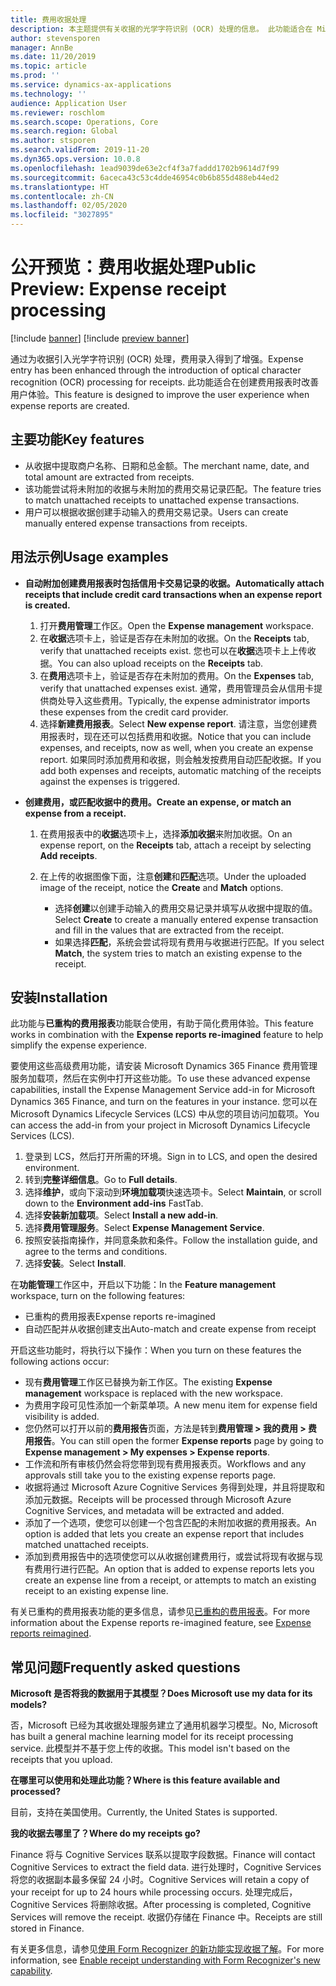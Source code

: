 ```yaml
---
title: 费用收据处理
description: 本主题提供有关收据的光学字符识别 (OCR) 处理的信息。 此功能适合在 Microsoft Dynamics 365 Finance 中创建费用报表时改善用户体验。
author: stevensporen
manager: AnnBe
ms.date: 11/20/2019
ms.topic: article
ms.prod: ''
ms.service: dynamics-ax-applications
ms.technology: ''
audience: Application User
ms.reviewer: roschlom
ms.search.scope: Operations, Core
ms.search.region: Global
ms.author: stsporen
ms.search.validFrom: 2019-11-20
ms.dyn365.ops.version: 10.0.8
ms.openlocfilehash: 1ead9039de63e2cf4f3a7faddd1702b9614d7f99
ms.sourcegitcommit: 6aceca43c53c4dde46954c0b6b855d488eb44ed2
ms.translationtype: HT
ms.contentlocale: zh-CN
ms.lasthandoff: 02/05/2020
ms.locfileid: "3027895"
---
```

# <a name="public-preview-expense-receipt-processing"></a><span data-ttu-id="2ac86-104">公开预览：费用收据处理</span><span class="sxs-lookup"><span data-stu-id="2ac86-104">Public Preview: Expense receipt processing</span></span>

[!include [banner](../includes/banner.md)]
[!include [preview banner](../includes/preview-banner.md)]


<span data-ttu-id="2ac86-105">通过为收据引入光学字符识别 (OCR) 处理，费用录入得到了增强。</span><span class="sxs-lookup"><span data-stu-id="2ac86-105">Expense entry has been enhanced through the introduction of optical character recognition (OCR) processing for receipts.</span></span> <span data-ttu-id="2ac86-106">此功能适合在创建费用报表时改善用户体验。</span><span class="sxs-lookup"><span data-stu-id="2ac86-106">This feature is designed to improve the user experience when expense reports are created.</span></span>

## <a name="key-features"></a><span data-ttu-id="2ac86-107">主要功能</span><span class="sxs-lookup"><span data-stu-id="2ac86-107">Key features</span></span>

- <span data-ttu-id="2ac86-108">从收据中提取商户名称、日期和总金额。</span><span class="sxs-lookup"><span data-stu-id="2ac86-108">The merchant name, date, and total amount are extracted from receipts.</span></span>
- <span data-ttu-id="2ac86-109">该功能尝试将未附加的收据与未附加的费用交易记录匹配。</span><span class="sxs-lookup"><span data-stu-id="2ac86-109">The feature tries to match unattached receipts to unattached expense transactions.</span></span>
- <span data-ttu-id="2ac86-110">用户可以根据收据创建手动输入的费用交易记录。</span><span class="sxs-lookup"><span data-stu-id="2ac86-110">Users can create manually entered expense transactions from receipts.</span></span>

## <a name="usage-examples"></a><span data-ttu-id="2ac86-111">用法示例</span><span class="sxs-lookup"><span data-stu-id="2ac86-111">Usage examples</span></span>

- <span data-ttu-id="2ac86-112">**自动附加创建费用报表时包括信用卡交易记录的收据。**</span><span class="sxs-lookup"><span data-stu-id="2ac86-112">**Automatically attach receipts that include credit card transactions when an expense report is created.**</span></span>

    1. <span data-ttu-id="2ac86-113">打开**费用管理**工作区。</span><span class="sxs-lookup"><span data-stu-id="2ac86-113">Open the **Expense management** workspace.</span></span>
    2. <span data-ttu-id="2ac86-114">在**收据**选项卡上，验证是否存在未附加的收据。</span><span class="sxs-lookup"><span data-stu-id="2ac86-114">On the **Receipts** tab, verify that unattached receipts exist.</span></span> <span data-ttu-id="2ac86-115">您也可以在**收据**选项卡上上传收据。</span><span class="sxs-lookup"><span data-stu-id="2ac86-115">You can also upload receipts on the **Receipts** tab.</span></span>
    3. <span data-ttu-id="2ac86-116">在**费用**选项卡上，验证是否存在未附加的费用。</span><span class="sxs-lookup"><span data-stu-id="2ac86-116">On the **Expenses** tab, verify that unattached expenses exist.</span></span> <span data-ttu-id="2ac86-117">通常，费用管理员会从信用卡提供商处导入这些费用。</span><span class="sxs-lookup"><span data-stu-id="2ac86-117">Typically, the expense administrator imports these expenses from the credit card provider.</span></span>
    4. <span data-ttu-id="2ac86-118">选择**新建费用报表**。</span><span class="sxs-lookup"><span data-stu-id="2ac86-118">Select **New expense report**.</span></span> <span data-ttu-id="2ac86-119">请注意，当您创建费用报表时，现在还可以包括费用和收据。</span><span class="sxs-lookup"><span data-stu-id="2ac86-119">Notice that you can include expenses, and receipts, now as well, when you create an expense report.</span></span> <span data-ttu-id="2ac86-120">如果同时添加费用和收据，则会触发按费用自动匹配收据。</span><span class="sxs-lookup"><span data-stu-id="2ac86-120">If you add both expenses and receipts, automatic matching of the receipts against the expenses is triggered.</span></span>

- <span data-ttu-id="2ac86-121">**创建费用，或匹配收据中的费用。**</span><span class="sxs-lookup"><span data-stu-id="2ac86-121">**Create an expense, or match an expense from a receipt.**</span></span>

    1. <span data-ttu-id="2ac86-122">在费用报表中的**收据**选项卡上，选择**添加收据**来附加收据。</span><span class="sxs-lookup"><span data-stu-id="2ac86-122">On an expense report, on the **Receipts** tab, attach a receipt by selecting **Add receipts**.</span></span>
    2. <span data-ttu-id="2ac86-123">在上传的收据图像下面，注意**创建**和**匹配**选项。</span><span class="sxs-lookup"><span data-stu-id="2ac86-123">Under the uploaded image of the receipt, notice the **Create** and **Match** options.</span></span>

        - <span data-ttu-id="2ac86-124">选择**创建**以创建手动输入的费用交易记录并填写从收据中提取的值。</span><span class="sxs-lookup"><span data-stu-id="2ac86-124">Select **Create** to create a manually entered expense transaction and fill in the values that are extracted from the receipt.</span></span>
        - <span data-ttu-id="2ac86-125">如果选择**匹配**，系统会尝试将现有费用与收据进行匹配。</span><span class="sxs-lookup"><span data-stu-id="2ac86-125">If you select **Match**, the system tries to match an existing expense to the receipt.</span></span>

## <a name="installation"></a><span data-ttu-id="2ac86-126">安装</span><span class="sxs-lookup"><span data-stu-id="2ac86-126">Installation</span></span>

<span data-ttu-id="2ac86-127">此功能与**已重构的费用报表**功能联合使用，有助于简化费用体验。</span><span class="sxs-lookup"><span data-stu-id="2ac86-127">This feature works in combination with the **Expense reports re-imagined** feature to help simplify the expense experience.</span></span>

<span data-ttu-id="2ac86-128">要使用这些高级费用功能，请安装 Microsoft Dynamics 365 Finance 费用管理服务加载项，然后在实例中打开这些功能。</span><span class="sxs-lookup"><span data-stu-id="2ac86-128">To use these advanced expense capabilities, install the Expense Management Service add-in for Microsoft Dynamics 365 Finance, and turn on the features in your instance.</span></span> <span data-ttu-id="2ac86-129">您可以在 Microsoft Dynamics Lifecycle Services (LCS) 中从您的项目访问加载项。</span><span class="sxs-lookup"><span data-stu-id="2ac86-129">You can access the add-in from your project in Microsoft Dynamics Lifecycle Services (LCS).</span></span>

1. <span data-ttu-id="2ac86-130">登录到 LCS，然后打开所需的环境。</span><span class="sxs-lookup"><span data-stu-id="2ac86-130">Sign in to LCS, and open the desired environment.</span></span>
2. <span data-ttu-id="2ac86-131">转到**完整详细信息**。</span><span class="sxs-lookup"><span data-stu-id="2ac86-131">Go to **Full details**.</span></span>
3. <span data-ttu-id="2ac86-132">选择**维护**，或向下滚动到**环境加载项**快速选项卡。</span><span class="sxs-lookup"><span data-stu-id="2ac86-132">Select **Maintain**, or scroll down to the **Environment add-ins** FastTab.</span></span>
4. <span data-ttu-id="2ac86-133">选择**安装新加载项**。</span><span class="sxs-lookup"><span data-stu-id="2ac86-133">Select **Install a new add-in**.</span></span>
5. <span data-ttu-id="2ac86-134">选择**费用管理服务**。</span><span class="sxs-lookup"><span data-stu-id="2ac86-134">Select **Expense Management Service**.</span></span>
6. <span data-ttu-id="2ac86-135">按照安装指南操作，并同意条款和条件。</span><span class="sxs-lookup"><span data-stu-id="2ac86-135">Follow the installation guide, and agree to the terms and conditions.</span></span>
7. <span data-ttu-id="2ac86-136">选择**安装**。</span><span class="sxs-lookup"><span data-stu-id="2ac86-136">Select **Install**.</span></span>

<span data-ttu-id="2ac86-137">在**功能管理**工作区中，开启以下功能：</span><span class="sxs-lookup"><span data-stu-id="2ac86-137">In the **Feature management** workspace, turn on the following features:</span></span>

- <span data-ttu-id="2ac86-138">已重构的费用报表</span><span class="sxs-lookup"><span data-stu-id="2ac86-138">Expense reports re-imagined</span></span>
- <span data-ttu-id="2ac86-139">自动匹配并从收据创建支出</span><span class="sxs-lookup"><span data-stu-id="2ac86-139">Auto-match and create expense from receipt</span></span>

<span data-ttu-id="2ac86-140">开启这些功能时，将执行以下操作：</span><span class="sxs-lookup"><span data-stu-id="2ac86-140">When you turn on these features the following actions occur:</span></span>

- <span data-ttu-id="2ac86-141">现有**费用管理**工作区已替换为新工作区。</span><span class="sxs-lookup"><span data-stu-id="2ac86-141">The existing **Expense management** workspace is replaced with the new workspace.</span></span>
- <span data-ttu-id="2ac86-142">为费用字段可见性添加一个新菜单项。</span><span class="sxs-lookup"><span data-stu-id="2ac86-142">A new menu item for expense field visibility is added.</span></span>
- <span data-ttu-id="2ac86-143">您仍然可以打开以前的**费用报告**页面，方法是转到**费用管理 > 我的费用 > 费用报告**。</span><span class="sxs-lookup"><span data-stu-id="2ac86-143">You can still open the former **Expense reports** page by going to **Expense management > My expenses > Expense reports**.</span></span>
- <span data-ttu-id="2ac86-144">工作流和所有审核仍然会将您带到现有费用报表页。</span><span class="sxs-lookup"><span data-stu-id="2ac86-144">Workflows and any approvals still take you to the existing expense reports page.</span></span>
- <span data-ttu-id="2ac86-145">收据将通过 Microsoft Azure Cognitive Services 务得到处理，并且将提取和添加元数据。</span><span class="sxs-lookup"><span data-stu-id="2ac86-145">Receipts will be processed through Microsoft Azure Cognitive Services, and metadata will be extracted and added.</span></span>
- <span data-ttu-id="2ac86-146">添加了一个选项，使您可以创建一个包含匹配的未附加收据的费用报表。</span><span class="sxs-lookup"><span data-stu-id="2ac86-146">An option is added that lets you create an expense report that includes matched unattached receipts.</span></span>
- <span data-ttu-id="2ac86-147">添加到费用报告中的选项使您可以从收据创建费用行，或尝试将现有收据与现有费用行进行匹配。</span><span class="sxs-lookup"><span data-stu-id="2ac86-147">An option that is added to expense reports lets you create an expense line from a receipt, or attempts to match an existing receipt to an existing expense line.</span></span>

<span data-ttu-id="2ac86-148">有关已重构的费用报表功能的更多信息，请参见[已重构的费用报表](ExpenseWorkspaceNew.md)。</span><span class="sxs-lookup"><span data-stu-id="2ac86-148">For more information about the Expense reports re-imagined feature, see [Expense reports reimagined](ExpenseWorkspaceNew.md).</span></span>

## <a name="frequently-asked-questions"></a><span data-ttu-id="2ac86-149">常见问题</span><span class="sxs-lookup"><span data-stu-id="2ac86-149">Frequently asked questions</span></span>

<span data-ttu-id="2ac86-150">**Microsoft 是否将我的数据用于其模型？**</span><span class="sxs-lookup"><span data-stu-id="2ac86-150">**Does Microsoft use my data for its models?**</span></span>

<span data-ttu-id="2ac86-151">否，Microsoft 已经为其收据处理服务建立了通用机器学习模型。</span><span class="sxs-lookup"><span data-stu-id="2ac86-151">No, Microsoft has built a general machine learning model for its receipt processing service.</span></span> <span data-ttu-id="2ac86-152">此模型并不基于您上传的收据。</span><span class="sxs-lookup"><span data-stu-id="2ac86-152">This model isn't based on the receipts that you upload.</span></span>

<span data-ttu-id="2ac86-153">**在哪里可以使用和处理此功能？**</span><span class="sxs-lookup"><span data-stu-id="2ac86-153">**Where is this feature available and processed?**</span></span>

<span data-ttu-id="2ac86-154">目前，支持在美国使用。</span><span class="sxs-lookup"><span data-stu-id="2ac86-154">Currently, the United States is supported.</span></span>

<span data-ttu-id="2ac86-155">**我的收据去哪里了？**</span><span class="sxs-lookup"><span data-stu-id="2ac86-155">**Where do my receipts go?**</span></span>

<span data-ttu-id="2ac86-156">Finance 将与 Cognitive Services 联系以提取字段数据。</span><span class="sxs-lookup"><span data-stu-id="2ac86-156">Finance will contact Cognitive Services to extract the field data.</span></span> <span data-ttu-id="2ac86-157">进行处理时，Cognitive Services 将您的收据副本最多保留 24 小时。</span><span class="sxs-lookup"><span data-stu-id="2ac86-157">Cognitive Services will retain a copy of your receipt for up to 24 hours while processing occurs.</span></span> <span data-ttu-id="2ac86-158">处理完成后，Cognitive Services 将删除收据。</span><span class="sxs-lookup"><span data-stu-id="2ac86-158">After processing is completed, Cognitive Services will remove the receipt.</span></span> <span data-ttu-id="2ac86-159">收据仍存储在 Finance 中。</span><span class="sxs-lookup"><span data-stu-id="2ac86-159">Receipts are still stored in Finance.</span></span>

<span data-ttu-id="2ac86-160">有关更多信息，请参见[使用 Form Recognizer 的新功能实现收据了解](https://azure.microsoft.com/blog/enable-receipt-understanding-with-form-recognizer-s-new-capability/)。</span><span class="sxs-lookup"><span data-stu-id="2ac86-160">For more information, see [Enable receipt understanding with Form Recognizer's new capability](https://azure.microsoft.com/blog/enable-receipt-understanding-with-form-recognizer-s-new-capability/).</span></span>
